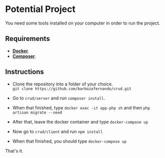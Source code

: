 # **Potential Project**

You need some tools installed on your computer in order to run the project.

## Requirements

- **[Docker](https://www.docker.com/get-started)**.
- **[Composer](https://getcomposer.org/download/)**.

## Instructions

- Clone the repository into a folder of your choice. </br>
`git clone https://github.com/barbozafernando/crud.git`

- Go to `crud/server` and run `composer install`. 
- When that finished, type `docker exec -it app-php sh` and then `php artisan migrate --seed`
- After that, leave the docker container and type `docker-compose up`
- Now go to `crud/client` and run `npm install`
- When that finished, you should type `docker-compose up`

That's it.
